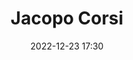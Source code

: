 ---
#zenetöri #személy
title: Jacopo Corsi
feed: show
date: 2022-12-23 17:30
permalink: /Jacopo Corsi
---